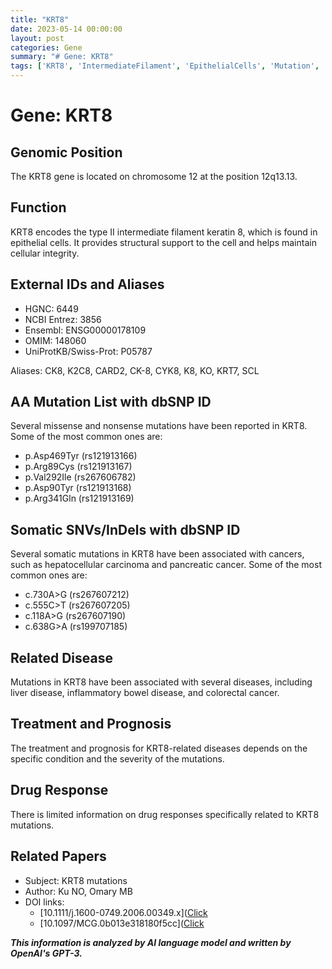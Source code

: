 ```yaml
---
title: "KRT8"
date: 2023-05-14 00:00:00
layout: post
categories: Gene
summary: "# Gene: KRT8"
tags: ['KRT8', 'IntermediateFilament', 'EpithelialCells', 'Mutation', 'Cancer', 'LiverDisease', 'InflammatoryBowelDisease', 'ColorectalCancer']
---
```


# Gene: KRT8

## Genomic Position
The KRT8 gene is located on chromosome 12 at the position 12q13.13.

## Function
KRT8 encodes the type II intermediate filament keratin 8, which is found in epithelial cells. It provides structural support to the cell and helps maintain cellular integrity.

## External IDs and Aliases
- HGNC: 6449
- NCBI Entrez: 3856
- Ensembl: ENSG00000178109
- OMIM: 148060
- UniProtKB/Swiss-Prot: P05787

Aliases: CK8, K2C8, CARD2, CK-8, CYK8, K8, KO, KRT7, SCL

## AA Mutation List with dbSNP ID
Several missense and nonsense mutations have been reported in KRT8. Some of the most common ones are:

- p.Asp469Tyr (rs121913166)
- p.Arg89Cys (rs121913167)
- p.Val292Ile (rs267606782)
- p.Asp90Tyr (rs121913168)
- p.Arg341Gln (rs121913169)

## Somatic SNVs/InDels with dbSNP ID
Several somatic mutations in KRT8 have been associated with cancers, such as hepatocellular carcinoma and pancreatic cancer. Some of the most common ones are:

- c.730A>G (rs267607212)
- c.555C>T (rs267607205)
- c.118A>G (rs267607190)
- c.638G>A (rs199707185)

## Related Disease
Mutations in KRT8 have been associated with several diseases, including liver disease, inflammatory bowel disease, and colorectal cancer.

## Treatment and Prognosis
The treatment and prognosis for KRT8-related diseases depends on the specific condition and the severity of the mutations.

## Drug Response
There is limited information on drug responses specifically related to KRT8 mutations.

## Related Papers
- Subject: KRT8 mutations 
- Author: Ku NO, Omary MB
- DOI links: 
    - [10.1111/j.1600-0749.2006.00349.x]([Click](https://doi.org/10.1111/j.1600-0749.2006.00349.x)
    - [10.1097/MCG.0b013e318180f5cc]([Click](https://doi.org/10.1097/MCG.0b013e318180f5cc)

**_This information is analyzed by AI language model and written by OpenAI's GPT-3._**